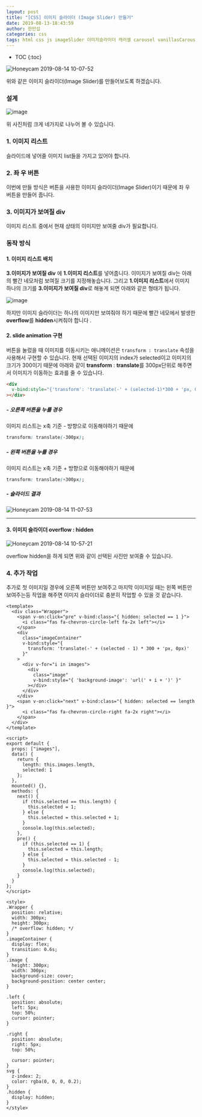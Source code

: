 ```yaml
---
layout: post
title: "[CSS] 이미지 슬라이더 (Image Slider) 만들기"
date: 2019-08-13-18:43:59
author: 한만섭
categories: css
tags: html css js imageSlider 이미지슬라이더 캐러셀 carousel vanillasCarousel
---
```




* TOC
{:toc}






![Honeycam 2019-08-14 10-07-52](https://user-images.githubusercontent.com/46010705/62987575-72ee8580-be7b-11e9-8f24-3bc587a37e5e.gif)

위와 같은 이미지 슬라이더(Image Slider)를 만들어보도록 하겠습니다.

### 설계

![image](https://user-images.githubusercontent.com/46010705/62986950-b72c5680-be78-11e9-9531-0d89ba811b67.png)

위 사진처럼 크게 네가지로 나누어 볼 수 있습니다.

<script async src="https://pagead2.googlesyndication.com/pagead/js/adsbygoogle.js"></script>
<!-- 수평 디스플레이 광고 -->
<ins class="adsbygoogle"
     style="display:block"
     data-ad-client="ca-pub-4877378276818686"
     data-ad-slot="4963641784"
     data-ad-format="auto"
     data-full-width-responsive="true"></ins>
<script>
     (adsbygoogle = window.adsbygoogle || []).push({});
</script>

### 1. 이미지 리스트

슬라이드에 넣어줄 이미지 list들을 가지고 있어야 합니다.

### 2. 좌 우 버튼

이번에 만들 방식은 버튼을 사용한 이미지 슬라이더(Image Slider)이기 때문에 좌 우 버튼을 만들어 줍니다.

### 3. 이미지가 보여질 div

이미지 리스트 중에서 현재 상태의 이미지만 보여줄 div가 필요합니다.

<script async src="https://pagead2.googlesyndication.com/pagead/js/adsbygoogle.js"></script>
<!-- n잡 블로그 사각형 -->
<ins class="adsbygoogle"
     style="display:block"
     data-ad-client="ca-pub-4877378276818686"
     data-ad-slot="2552901794"
     data-ad-format="auto"
     data-full-width-responsive="true"></ins>
<script>
     (adsbygoogle = window.adsbygoogle || []).push({});
</script>

### 동작 방식

#### 1. 이미지 리스트 배치

**3.이미지가 보여질 div** 에 **1.이미지 리스트**를 넣어줍니다. 이미지가 보여질 div는 아래의 빨간 네모처럼 보여질 크기를 지정해놓습니다. 그리고 **1.이미지 리스트**에서 이미지 하나의 크기를 **3.이미지가 보여질 div**로 해놓게 되면 아래와 같은 형태가 됩니다.

![image](https://user-images.githubusercontent.com/46010705/62990006-c4762080-be39-11e9-8bb0-03a322ad69d0.png)

하지만 이미지 슬라이더는 하나의 이미지만 보여줘야 하기 때문에 빨간 네모에서 발생한 **overflow**를 **hidden**시켜줘야 합니다 .

#### 2. slide animation 구현

버튼을 눌렀을 때 이미지를 이동시키는 애니메이션은 `transform : translate` 속성을 사용해서 구현할 수 있습니다. 현재 선택된 이미지의 index가 selected이고 이미지의 크기가 300이기 때문에 아래와 같이 **transform** : **translate**를 300px단위로 해주면서 이미지가 이동하는 효과를 줄 수 있습니다.

```html
<div
  v-bind:style="{'transform': 'translate(-' + (selected-1)*300 + 'px, 0px)'}"
></div>
```

##### - 오른쪽 버튼을 누를 경우

 이미지 리스트는 x축 기준 - 방향으로 이동해야하기 때문에

```css
transform: translate(-300px);
```

##### - 왼쪽 버튼을 누를 경우

 이미지 리스트는 x축 기준 + 방향으로 이동해야하기 때문에

```css
transform: translate(+300px);
```

##### - 슬라이드 결과

![Honeycam 2019-08-14 11-07-53](https://user-images.githubusercontent.com/46010705/62990236-bd9bdd80-be3a-11e9-8c0a-9ecd03f19630.gif)

---

<script async src="https://pagead2.googlesyndication.com/pagead/js/adsbygoogle.js"></script>
<ins class="adsbygoogle"
     style="display:block; text-align:center;"
     data-ad-layout="in-article"
     data-ad-format="fluid"
     data-ad-client="ca-pub-4877378276818686"
     data-ad-slot="9095928724"></ins>

<script>
     (adsbygoogle = window.adsbygoogle || []).push({});
</script>

#### 3. 이미지 슬라이더 overflow : hidden

![Honeycam 2019-08-14 10-57-21](https://user-images.githubusercontent.com/46010705/62990176-8299aa00-be3a-11e9-8094-1e1e613c3484.gif)

overflow hidden을 하게 되면 위와 같이 선택된 사진만 보여줄 수 있습니다.

### 4. 추가 작업

추가로 첫 이미지일 경우에 오른쪽 버튼만 보여주고 마지막 이미지일 때는 왼쪽 버튼만 보여주는등 작업을 해주면 이미지 슬라이더로 충분히 작업할 수 있을 것 같습니다.

<script async src="https://pagead2.googlesyndication.com/pagead/js/adsbygoogle.js"></script>
<!-- n잡 블로그 사각형 -->
<ins class="adsbygoogle"
     style="display:block"
     data-ad-client="ca-pub-4877378276818686"
     data-ad-slot="2552901794"
     data-ad-format="auto"
     data-full-width-responsive="true"></ins>
<script>
     (adsbygoogle = window.adsbygoogle || []).push({});
</script>

```vue
<template>
  <div class="Wrapper">
    <span v-on:click="pre" v-bind:class="{ hidden: selected == 1 }">
      <i class="fas fa-chevron-circle-left fa-2x left"></i>
    </span>
    <div
      class="imageContainer"
      v-bind:style="{
        transform: 'translate(-' + (selected - 1) * 300 + 'px, 0px)'
      }"
    >
      <div v-for="i in images">
        <div
          class="image"
          v-bind:style="{ 'background-image': 'url(' + i + ')' }"
        ></div>
      </div>
    </div>
    <span v-on:click="next" v-bind:class="{ hidden: selected == length }">
      <i class="fas fa-chevron-circle-right fa-2x right"></i>
    </span>
  </div>
</template>

<script>
export default {
  props: ["images"],
  data() {
    return {
      length: this.images.length,
      selected: 1
    };
  },
  mounted() {},
  methods: {
    next() {
      if (this.selected == this.length) {
        this.selected = 1;
      } else {
        this.selected = this.selected + 1;
      }
      console.log(this.selected);
    },
    pre() {
      if (this.selected == 1) {
        this.selected = this.length;
      } else {
        this.selected = this.selected - 1;
      }
      console.log(this.selected);
    }
  }
};
</script>

<style>
.Wrapper {
  position: relative;
  width: 300px;
  height: 300px;
  /* overflow: hidden; */
}
.imageContainer {
  display: flex;
  transition: 0.6s;
}
.image {
  height: 300px;
  width: 300px;
  background-size: cover;
  background-position: center center;
}

.left {
  position: absolute;
  left: 5px;
  top: 50%;
  cursor: pointer;
}

.right {
  position: absolute;
  right: 5px;
  top: 50%;

  cursor: pointer;
}
svg {
  z-index: 2;
  color: rgba(0, 0, 0, 0.2);
}
.hidden {
  display: hidden;
}
</style>
```
